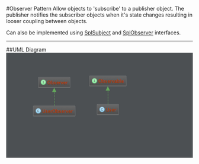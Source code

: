 #Observer Pattern
Allow objects to 'subscribe' to a publisher object. The publisher notifies the subscriber objects when it's state changes resulting in looser coupling between objects.

Can also be implemented using [SplSubject][1] and [SplObserver][2] interfaces.

___

##UML Diagram
![Observer UML Diagram](UML/uml.png?raw=true)

[1]:http://php.net/manual/en/class.splsubject.php
[2]:http://php.net/manual/en/class.splobserver.php